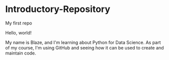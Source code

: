 # Introductory-Repository
My first repo

Hello, world!

My name is Blaze, and I'm learning about Python for Data Science.
As part of my course, I'm using GitHub and seeing how it can be used
to create and maintain code.
